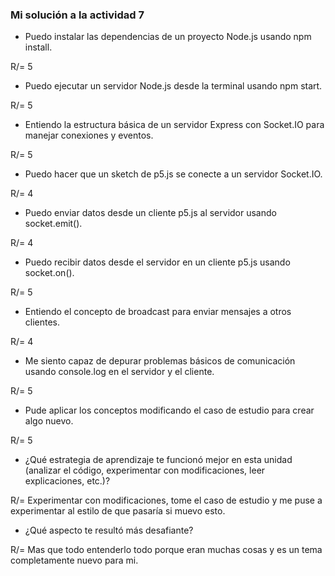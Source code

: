 ### Mi solución a la actividad 7

<!-- Autoevaluación
:::note[🎯 Enunciado] Reflexiona sobre tu propio proceso de aprendizaje durante esta unidad. :::

:::caution[🧐✍️ Evalúate]

Considera las siguientes afirmaciones y evalúa tu nivel de confianza (por ejemplo, en una escala de 1 a 5, donde 1 es 'Nada confiado' y 5 es 'Muy confiado', o simplemente describiendo tu nivel):

Puedo instalar las dependencias de un proyecto Node.js usando npm install.

Puedo ejecutar un servidor Node.js desde la terminal usando npm start.

Entiendo la estructura básica de un servidor Express con Socket.IO para manejar conexiones y eventos.

Puedo hacer que un sketch de p5.js se conecte a un servidor Socket.IO.

Puedo enviar datos desde un cliente p5.js al servidor usando socket.emit().

Puedo recibir datos desde el servidor en un cliente p5.js usando socket.on().

Entiendo el concepto de broadcast para enviar mensajes a otros clientes.

Me siento capaz de depurar problemas básicos de comunicación usando console.log en el servidor y el cliente.

Pude aplicar los conceptos modificando el caso de estudio para crear algo nuevo.

Además, responde brevemente:

¿Qué estrategia de aprendizaje te funcionó mejor en esta unidad (analizar el código, experimentar con modificaciones, leer explicaciones, etc.)?

¿Qué aspecto te resultó más desafiante? :::

:::caution[📤 Entrega] Registra tu autoevaluación en tu bitácora. :::-->

- Puedo instalar las dependencias de un proyecto Node.js usando npm install.

R/= 5
- Puedo ejecutar un servidor Node.js desde la terminal usando npm start.

R/= 5
- Entiendo la estructura básica de un servidor Express con Socket.IO para manejar conexiones y eventos.

R/= 5
- Puedo hacer que un sketch de p5.js se conecte a un servidor Socket.IO.

R/= 4
- Puedo enviar datos desde un cliente p5.js al servidor usando socket.emit().

R/= 4
- Puedo recibir datos desde el servidor en un cliente p5.js usando socket.on().

R/= 5
- Entiendo el concepto de broadcast para enviar mensajes a otros clientes.

R/= 4
- Me siento capaz de depurar problemas básicos de comunicación usando console.log en el servidor y el cliente.

R/= 5
- Pude aplicar los conceptos modificando el caso de estudio para crear algo nuevo.

R/= 5
- ¿Qué estrategia de aprendizaje te funcionó mejor en esta unidad (analizar el código, experimentar con modificaciones, leer explicaciones, etc.)?

R/= Experimentar con modificaciones, tome el caso de estudio y me puse a experimentar al estilo de que pasaría si muevo esto.
- ¿Qué aspecto te resultó más desafiante?

R/= Mas que todo entenderlo todo porque eran muchas cosas y es un tema completamente nuevo para mi.
